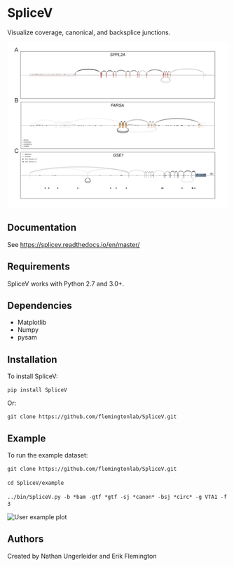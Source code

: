# SpliceV #
Visualize coverage, canonical, and backsplice junctions.

![Example plot](https://github.com/flemingtonlab/SpliceV/blob/master/etc/example.png)

## Documentation ##
See https://splicev.readthedocs.io/en/master/
## Requirements ##
SpliceV works with Python 2.7 and 3.0+.
## Dependencies ##
* Matplotlib
* Numpy
* pysam
## Installation ##
To install SpliceV:

```
pip install SpliceV
```

Or:

```
git clone https://github.com/flemingtonlab/SpliceV.git
```

## Example ##
To run the example dataset:

```
git clone https://github.com/flemingtonlab/SpliceV.git 

cd SpliceV/example 

../bin/SpliceV.py -b *bam -gtf *gtf -sj *canon* -bsj *circ* -g VTA1 -f 3
```
![User example plot](https://github.com/flemingtonlab/SpliceV/etc/vta.png)


## Authors ##
Created by Nathan Ungerleider and Erik Flemington
